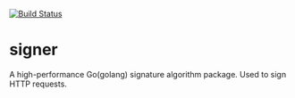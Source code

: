 [![Build Status](https://travis-ci.org/FeiniuBus/signer.svg?branch=master)](https://travis-ci.org/FeiniuBus/signer)

# signer

A high-performance Go(golang) signature algorithm package. Used to sign HTTP requests.
